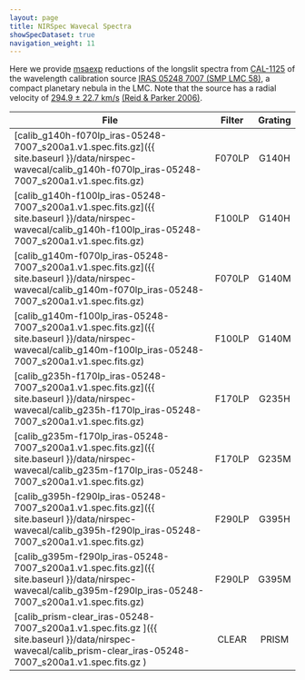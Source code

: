 ```yaml
---
layout: page
title: NIRSpec Wavecal Spectra
showSpecDataset: true
navigation_weight: 11
---
```


Here we provide [msaexp](https://github.com/gbrammer/msaexp) reductions of the longslit spectra from [CAL-1125](https://www.stsci.edu/cgi-bin/get-proposal-info?id=1125&observatory=JWST) of the wavelength calibration source [IRAS 05248 7007 (SMP LMC 58)](http://simbad.u-strasbg.fr/simbad/sim-id?Ident=LHA+120-N+133), a compact planetary nebula in the LMC.  Note that the source has a radial velocity of [294.9 ± 22.7 km/s](http://simbad.u-strasbg.fr/simbad/sim-id?mescat.velocities=on&mescat.pm=on&mescat.mk=on&Ident=%403117300&Name=LHA+120-N+133&submit=display+selected+measurements#lab_meas) [(Reid & Parker 2006)](https://ui.adsabs.harvard.edu/abs/2006MNRAS.373..521R/abstract).


| File | Filter | Grating |
|------|:------:|:-------:|
| [calib_g140h-f070lp_iras-05248-7007_s200a1.v1.spec.fits.gz]({{ site.baseurl }}/data/nirspec-wavecal/calib_g140h-f070lp_iras-05248-7007_s200a1.v1.spec.fits.gz) |  F070LP | G140H | 
| [calib_g140h-f100lp_iras-05248-7007_s200a1.v1.spec.fits.gz]({{ site.baseurl }}/data/nirspec-wavecal/calib_g140h-f100lp_iras-05248-7007_s200a1.v1.spec.fits.gz) |  F100LP | G140H | 
| [calib_g140m-f070lp_iras-05248-7007_s200a1.v1.spec.fits.gz]({{ site.baseurl }}/data/nirspec-wavecal/calib_g140m-f070lp_iras-05248-7007_s200a1.v1.spec.fits.gz) |  F070LP | G140M | 
| [calib_g140m-f100lp_iras-05248-7007_s200a1.v1.spec.fits.gz]({{ site.baseurl }}/data/nirspec-wavecal/calib_g140m-f100lp_iras-05248-7007_s200a1.v1.spec.fits.gz) |  F100LP | G140M | 
| [calib_g235h-f170lp_iras-05248-7007_s200a1.v1.spec.fits.gz]({{ site.baseurl }}/data/nirspec-wavecal/calib_g235h-f170lp_iras-05248-7007_s200a1.v1.spec.fits.gz) |  F170LP | G235H | 
| [calib_g235m-f170lp_iras-05248-7007_s200a1.v1.spec.fits.gz]({{ site.baseurl }}/data/nirspec-wavecal/calib_g235m-f170lp_iras-05248-7007_s200a1.v1.spec.fits.gz) |  F170LP | G235M | 
| [calib_g395h-f290lp_iras-05248-7007_s200a1.v1.spec.fits.gz]({{ site.baseurl }}/data/nirspec-wavecal/calib_g395h-f290lp_iras-05248-7007_s200a1.v1.spec.fits.gz) |  F290LP | G395H | 
| [calib_g395m-f290lp_iras-05248-7007_s200a1.v1.spec.fits.gz]({{ site.baseurl }}/data/nirspec-wavecal/calib_g395m-f290lp_iras-05248-7007_s200a1.v1.spec.fits.gz) |  F290LP | G395M | 
| [calib_prism-clear_iras-05248-7007_s200a1.v1.spec.fits.gz ]({{ site.baseurl }}/data/nirspec-wavecal/calib_prism-clear_iras-05248-7007_s200a1.v1.spec.fits.gz ) |  CLEAR  | PRISM | 